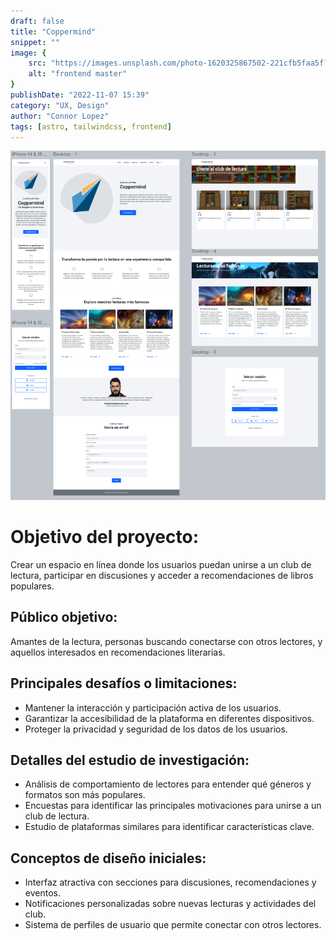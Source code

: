 ```yaml
---
draft: false
title: "Coppermind"
snippet: ""
image: {
    src: "https://images.unsplash.com/photo-1620325867502-221cfb5faa5f?q=80&w=1157&auto=format&fit=crop&ixlib=rb-4.0.3&ixid=M3wxMjA3fDB8MHxwaG90by1wYWdlfHx8fGVufDB8fHx8fA%3D%3D",
    alt: "frontend master"
}
publishDate: "2022-11-07 15:39"
category: "UX, Design"
author: "Connor Lopez"
tags: [astro, tailwindcss, frontend]
---
```


![lmao](./Screenshot_20240818_202537.png)

# Objetivo del proyecto:
Crear un espacio en línea donde los usuarios puedan unirse a un club de lectura, participar en discusiones y acceder a recomendaciones de libros populares.

## Público objetivo:
Amantes de la lectura, personas buscando conectarse con otros lectores, y aquellos interesados en recomendaciones literarias.

## Principales desafíos o limitaciones:
- Mantener la interacción y participación activa de los usuarios.
- Garantizar la accesibilidad de la plataforma en diferentes dispositivos.
- Proteger la privacidad y seguridad de los datos de los usuarios.

## Detalles del estudio de investigación:
- Análisis de comportamiento de lectores para entender qué géneros y formatos son más populares.
- Encuestas para identificar las principales motivaciones para unirse a un club de lectura.
- Estudio de plataformas similares para identificar características clave.

## Conceptos de diseño iniciales:
- Interfaz atractiva con secciones para discusiones, recomendaciones y eventos.
- Notificaciones personalizadas sobre nuevas lecturas y actividades del club.
- Sistema de perfiles de usuario que permite conectar con otros lectores.